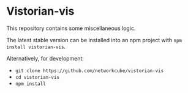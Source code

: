 # Vistorian-vis

This repository contains some miscellaneous logic. 

The latest stable version can be installed into an npm project with `npm install vistorian-vis`.

Alternatively, for development:
* `git clone https://github.com/networkcube/vistorian-vis`
* `cd vistorian-vis`
* `npm install`
